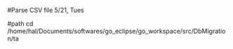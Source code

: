 #Parse CSV file
5/21, Tues

#path
cd /home/hal/Documents/softwares/go_eclipse/go_workspace/src/DbMigration/ta